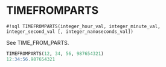 # TIMEFROMPARTS

`#!sql TIMEFROMPARTS(integer_hour_val, integer_minute_val, integer_second_val [, integer_nanoseconds_val])`

See TIME_FROM_PARTS.

```sql
TIMEFROMPARTS(12, 34, 56, 987654321)
12:34:56.987654321
```
